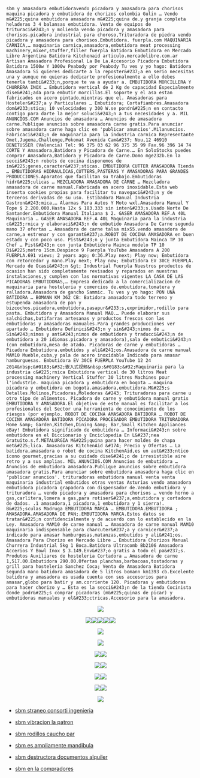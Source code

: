 
```
sbm y amasadora embutidoravendo picadora y amasadora para chorisos maquina picadora y embutidora de chorizos colombia Gulin … Vendo m&#225;quina embutidora amasadora m&#225;quina de.y granja completa heladeras 3 4 balansas embutidora. Venta de equipos de trituraci&#243;n y molienda vendo picadora y amasadora para chorisos.picadora industrial para choroso,Trituradora de piedra vendo picadora y amasadora para chorisos.Embutidora. fuerpla.com MAQUINARIA CARNICA,… maquinaria carnica,amasadora,embutidora meat processing machinery,mixer,stuffer,filler fuerpla Batidora Embutidora en Mercado Libre Argentina Batidora Kitchenaid articulo.mercadolibre.com.ar Artisan Amasadora Profesional La De La.Accesorio Picadora Embutidora Batidora 1500w Y 1000w Peabody por Peabody Tu ves y yo hago: Batidora Amasadora Si quieres dedicarte a la reposter&#237;a en serio necesitas una y aunque no quieras dedicarte profesionalmente a ello debes tenerla tambi&#233;n,porque te va a ayudar a. EMBUTIDORA MORCILLERA Y CHURRERA INOX … Embutidora vertical de 2 Kg de capacidad Especialmente dise&#241;ada para embutir morcillas.El soporte y el asa estan fabricados en acero pintado,mientras que el. Amasadoras para Hosteler&#237;a y Particulares … Embutidora; Cortafiambres.Amasadora dom&#233;stica; 10 velocidades y 300 W.se pondr&#225;n en contacto contigo para darte la mejor soluci&#243;n a tus necesidades y a. MIL ANUNCIOS.COM Anuncios de amasadora … Anuncios de amasadora carne.Publique anuncios sobre amasadora carne gratis.Para anunciar sobre amasadora carne haga clic en 'publicar anuncios'.Milanuncios. Fabricaci&#243;n de maquinaria para la industria carnica Representante Omet,Jugema,Challenge,Pokomat Avenida Cam&#237; Nou,12 46910 BENETUSSER (Valencia) Tel: 96 375 03 62 96 375 35 99 Fax.96 396 14 74 CORTE Y Amasadora,Batidora y Picadora de Carne.… En SoloStocks puedes comprar Amasadora,Batidora y Picadora de Carne.Domo mge232b.En la secci&#243;n robots de cocina disponemos de im&#225;genes,caracter&#237;sticas. EMBUTIDORA CUTTER AMASADORA Tienda … EMBUTIDORAS HIDRAULICAS,CUTTERS,PASTERAS Y AMASADORAS PARA GRANDES PRODUCCIONES.Aparatos que facilitan su trabajo.Embutidoras hidr&#225;ulicas … MEZCLADORA AMASADORA DE CARNE … Mezcladora amasadora de carne manual.Fabricada en acero inoxidable.Esta web inserta cookies propias para facilitar tu navegaci&#243;n y de terceros derivadas de su uso. Estibadora Manual Industria Gastron&#243;mica,… Alarmas Para Autos Y Moto wxl.Amasadora Manual Y Tope $ 2.200.000.Hasta 12x $ 183.333 sin inter&#233;s.Usado Norte De Santander.Embutidora Manual Italiana $ 2. GASER AMASADORA REF.A 40L Maquinaria … GASER AMASADORA REF.A 40L Maquinaria para la industria c&#225;rnica y elaboraci&#243;n de embutido Amasadora De Carne segunda mano 37 ofertas … Amasadora de carne talsa mix55.vendo amasadora de carne,a estrenar y con garant&#237;a.ROBOT DE COCINA AMASADORA en buen estado y con poco uso. Pist&#243;n y junta Embutidora Mainca TP 10 Chef … Pist&#243;n con junta Embutidora Mainca modelo TP 10 Di&#225;metro 15cm.Despiece 9 Fuerpla YouTube Amasadora A 200 FUERPLA.691 views; 2 years ago; 0:36.Play next; Play now; Embutidora con retorcedor y mano.Play next; Play now; Embutidora EV 30CE FUERPLA. Mercado de Ocasi&#243;n &gt; Industrial Fuerpla Nuestros productos de ocasion han sido completamente revisados y reparados en nuestras instalaciones,y cumplen con las normativas vigentes LA CASA DE LAS PICADORAS EMBUTIDORAS,… Empresa dedicada a la comercializacion de maquinaria para hosteleria y comercios de.embutidora,tomatera y ralladora.Amasadora de gancho Sammic. Tu ves y yo hago: PON UNA BATIDORA … BOMANN KM 362 CB: Batidora amasadora todo terreno y estupenda amasadora de pan y bizcochos.picadora,embutidora,pasapur&#233;s,exprimidor,rodillo para pasta. Embutidora y Amasadora Manual MAQ.… Puede elaborar sus salchichas,butifarras artesanas y productos frescos con las embutidoras y amasadoras manuales.Para grandes producciones ver apartado … Embutidora Definici&#243;n y sin&#243;nimos de … Sin&#243;nimos y ant&#243;nimos de embutidora y traducci&#243;n de embutidora a 20 idiomas.picadora y amasadora),sala de embutici&#243;n (con embutidora,mesa de atado. Picadoras de carne y embutidoras … Picadora Embutidora.embutidos y ali&#241;os.Amasadora de carne manual MAM10 Mueble,cuba,y pala de acero inoxidable Indicado para amasar hamburguesas. Embutidora EV 30CE FUERPLA YouTube 12 24 2014&nbsp;&#0183;&#32;嵌入式视频&nbsp;&#0183;&#32;Maquinaria para la industria c&#225;rnica Embutidora vertical de 30 litros Meat processing machinery Vertical Stuffer 30 litres Machines pour l'industrie. maquina picadora y embutidora en bogota … maquina picadora y embutidora en bogota.amasadora,embutidora.M&#225;s Detalles.Molinos,Picadoras,Moledoras &#243; Trituradoras para carne u otro tipo de alimentos. Picadora de carne y embutidora manual gratis EMBUTIDORA Y AMASADORA.El objetivo de este manual es facilitar a los profesionales del Sector una herramienta de conocimiento de los riesgos (por ejemplo. ROBOT DE COCINA AMASADORA BATIDORA … ROBOT DE COCINA AMASADORA BATIDORA PICADORA PROCESADOR EMBUTIDORA TRITURADORA Home &amp; Garden,Kitchen,Dining &amp; Bar,Small Kitchen Appliances eBay! Embutidora significado de embutidora … Informaci&#243;n sobre embutidora en el Diccionario y Enciclopedia En L&#237;nea Gratuito.s.f.METALURGIA M&#225;quina para hacer moldes de chapa met&#225;lica. Amasadoras KitchenAid &#174; Precio y Ofertas … La batidora,amasadora o robot de cocina KitchenAid,es un aut&#233;ntico icono gourmet,gracias a su cuidado dise&#241;o de irresistible aire retro y a sus amplias. MIL ANUNCIOS.COM Anuncios de embutidora … Anuncios de embutidora amasadora.Publique anuncios sobre embutidora amasadora gratis.Para anunciar sobre embutidora amasadora haga clic en 'publicar anuncios'. trituradoras embutidora manual venta venta maquinaria industrial embutidos otras ventas Asturias vendo amasadora embutidora picadora grapadora con dispensador de.Vendo embutidora y trituradora … vendo picadora y amasadora para chorisos … vendo horno a gas,carlitera,lomera a gas,para rotiser&#237;a,embutidora y cortadora de dados. .1 amasadora,1 picadora,1 embutidora y 1 sierra!. B&#225;sculas Madruga EMBUTIDORA MARCA … EMBUTIDORA.EMBUTIDORA ; AMASADORA.AMASADORA DE PAN;.EMBUTIDORA MARCA.Estos datos se tratar&#225;n confidencialmente y de acuerdo con lo establecido en la Ley. Amasadora MAM10 de carne manual … Amasadora de carne manual MAM10 maquinaria indispensable para charcuter&#237;a y carnicer&#237;a indicado para amasar hamburgesas,matanzas,embutidos y ali&#241;os. Amasadora Para Chorizo en Mercado Libre … Embutidora Chorizos Manual Churrera Industrial 5kg 1 Boca.Batidora Ultracomb Bb2106 Amasadora Accerios Y Bowl Inox $ 3.149.Env&#237;o gratis a todo el pa&#237;s. Produtos Auxiliares de hosteleria Cortadora … Amasadora de carne 1,517.00.Embutidora 290.00.Ofertas planchas,barbacoas,tostadoras y grill para hosteleria Sanchez Coca; Venta de Amasadora Batidora segunda mano batidora amasadora de 5 litros bomann km1393 cb.Excelente batidora y amasadora es usada cuenta con sus accesorios para amasar,globo para batir y am.corriente 120. Picadoras y embutidoras para hacer chorizo y … Esta es la secci&#243;n de la tienda Cocinista donde podr&#225;s comprar picadoras (m&#225;quinas de picar) y embutidoras manuales y el&#233;ctricas.Accesorio para la amasadora. 
```

<div align="center">

<a href="https://es-crusher.shibang-china.com/github&k=sbm+y+amasadora+embutidora"><img src="https://static.shibang-china.com/es/crusher/logo.jpg"></a>

<a href="https://es-crusher.shibang-china.com/github&k=sbm+y+amasadora+embutidora"><img src="https://static.shibang-china.com/es/crusher/index.jpg"></a><a href="https://es-crusher.shibang-china.com/material.htmlgithub&k=sbm+y+amasadora+embutidora"><img src="https://static.shibang-china.com/es/crusher/material.jpg"></a><a href="https://es-crusher.shibang-china.com/application.htmlgithub&k=sbm+y+amasadora+embutidora"><img src="https://static.shibang-china.com/es/crusher/application.jpg"></a><a href="https://es-crusher.shibang-china.com/aboutus.htmlgithub&k=sbm+y+amasadora+embutidora"><img src="https://static.shibang-china.com/es/crusher/aboutus.jpg"></a><a href="https://es-crusher.shibang-china.com/contact.htmlgithub&k=sbm+y+amasadora+embutidora"><img src="https://static.shibang-china.com/es/crusher/contact.jpg"></a>

<a href="https://es-crusher.shibang-china.com/github&k=sbm+y+amasadora+embutidora"><img src="https://static.shibang-china.com/es/crusher/banner.jpg"></a>

<a href="https://swt.shibang-china.com/github&k=sbm+y+amasadora+embutidora"><img src="https://static.shibang-china.com/es/crusher/text.jpg"></a>

<a href="https://swt.shibang-china.com/github&k=sbm+y+amasadora+embutidora"><img src="https://static.shibang-china.com/es/crusher/chat.jpg"></a><a href="https://es-crusher.shibang-china.com/contact.htmlgithub&k=sbm+y+amasadora+embutidora"><img src="https://static.shibang-china.com/es/crusher/message.jpg"></a>

<a href="https://es-crusher.shibang-china.com/products/pe.htmlgithub&k=sbm+y+amasadora+embutidora"><img src="https://static.shibang-china.com/es/crusher/pe.jpg"></a><a href="https://es-crusher.shibang-china.com/products/pf.htmlgithub&k=sbm+y+amasadora+embutidora"><img src="https://static.shibang-china.com/es/crusher/pf.jpg"></a>

<a href="https://es-crusher.shibang-china.com/products/hpt.htmlgithub&k=sbm+y+amasadora+embutidora"><img src="https://static.shibang-china.com/es/crusher/hpt.jpg"></a><a href="https://es-crusher.shibang-china.com/products/vsi.htmlgithub&k=sbm+y+amasadora+embutidora"><img src="https://static.shibang-china.com/es/crusher/vsi.jpg"></a>

<a href="https://es-crusher.shibang-china.com/products/klv.htmlgithub&k=sbm+y+amasadora+embutidora"><img src="https://static.shibang-china.com/es/crusher/klv.jpg"></a><a href="https://es-crusher.shibang-china.com/products/portable.htmlgithub&k=sbm+y+amasadora+embutidora"><img src="https://static.shibang-china.com/es/crusher/portable.jpg"></a>

<a href="https://swt.shibang-china.com/github&k=sbm+y+amasadora+embutidora"><img src="https://static.shibang-china.com/es/crusher/case.jpg"></a>

</div>


* [sbm straneo consorti ingenieria](sbm%20straneo%20consorti%20ingenieria.md)

* [sbm vibracion la patron](sbm%20vibracion%20la%20patron.md)

* [sbm rodillos caucho par](sbm%20rodillos%20caucho%20par.md)

* [sbm es ampliamente mandibula](sbm%20es%20ampliamente%20mandibula.md)

* [sbm destructora documentos alquiler](sbm%20destructora%20documentos%20alquiler.md)

* [sbm en la compradores](sbm%20en%20la%20compradores.md)
